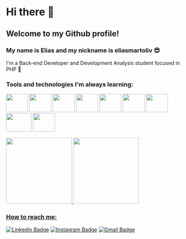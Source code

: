 # Hi there 👋
## Welcome to my Github profile!

### My name is Elias and my nickname is eliasmartoliv 😎
I'm a Back-end Developer and Development Analysis student focused in PHP 🐘

### Tools and technologies I'm always learning:
<p>
<img src="https://cdn.jsdelivr.net/gh/devicons/devicon/icons/php/php-plain.svg" width="60" height="50" />
<img src="https://cdn.jsdelivr.net/gh/devicons/devicon/icons/laravel/laravel-plain-wordmark.svg" width="60" height="50" />
<img src="https://cdn.jsdelivr.net/gh/devicons/devicon/icons/composer/composer-original.svg" width="60" height="50" />
<img src="https://cdn.jsdelivr.net/gh/devicons/devicon/icons/docker/docker-plain-wordmark.svg" width="60" height="50" />
<img src="https://cdn.jsdelivr.net/gh/devicons/devicon/icons/mysql/mysql-original-wordmark.svg" width="60" height="50" />
<img src="https://cdn.jsdelivr.net/gh/devicons/devicon/icons/html5/html5-original.svg" width="60" height="50" />
<img src="https://cdn.jsdelivr.net/gh/devicons/devicon/icons/javascript/javascript-original.svg" width="60" height="50"/>
<img src="https://cdn.jsdelivr.net/gh/devicons/devicon/icons/git/git-original.svg" width="70" height="50" />
<img src="https://cdn.jsdelivr.net/gh/devicons/devicon/icons/linux/linux-original.svg" width="60" height="50" />
</p>

<div>
<a href="https://github.com/eliasmartoliv">
<img height="180em" src="https://github-readme-stats.vercel.app/api/top-langs/?username=eliasmartoliv&layout=compact&langs_count=7&theme=radical"/>
<img height="180em" src="https://github-readme-stats.vercel.app/api?username=eliasmartoliv&show_icons=true&theme=radical&include_all_commits=true&count_private=true"/>
</div>


### How to reach me:
[![Linkedin Badge](https://img.shields.io/badge/LinkedIn-0077B5?style=for-the-badge&logo=linkedin&logoColor=whitelink=https://linkedin.com/in/elias-martins-oliveira)](https://linkedin.com/in/elias-martins-oliveira)
[![Instagram Badge](https://img.shields.io/badge/Instagram-E4405F?style=for-the-badge&logo=instagram&logoColor=white&link=https://www.instagram.com/elias.martoliv/)](https://www.instagram.com/elias.martoliv/)
[![Gmail Badge](https://img.shields.io/badge/Gmail-D14836?style=for-the-badge&logo=gmail&logoColor=whitelink=mailto:elias.olivmartins@gmail.com)](mailto:elias.olivmartins@gmail.com)
